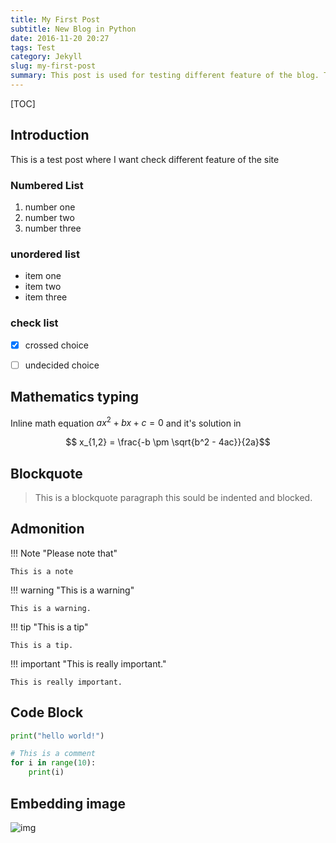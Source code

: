 ```yaml
---
title: My First Post
subtitle: New Blog in Python
date: 2016-11-20 20:27
tags: Test
category: Jekyll
slug: my-first-post
summary: This post is used for testing different feature of the blog. Testing math ($\sum$) in summary. 
---
```


[TOC]

## Introduction 
This is a test post where I want check different feature of the site

### Numbered List 

1. number one
2. number two 
3. number three


### unordered list 

- item one 
- item two 
- item three

### check list 

- [x] crossed choice
- [ ] undecided choice 


## Mathematics typing

Inline math equation $ax^2 + bx + c = 0$ and it's solution in

$$ x_{1,2} = \frac{-b \pm \sqrt{b^2 - 4ac}}{2a}$$

## Blockquote

> This is a blockquote paragraph 
> this sould be indented and 
> blocked.

## Admonition 

!!! Note "Please note that"
    
    This is a note 
    
!!! warning "This is a warning"

    This is a warning.
    
!!! tip "This is a tip"

    This is a tip.
    
!!! important "This is really important."

    This is really important.
    
## Code Block 

```python 
print("hello world!")

# This is a comment
for i in range(10):
    print(i)
```

## Embedding image

![img](https://www.software.ac.uk/sites/default/files/images/content/jupyter-main-logo.svg)


    
    